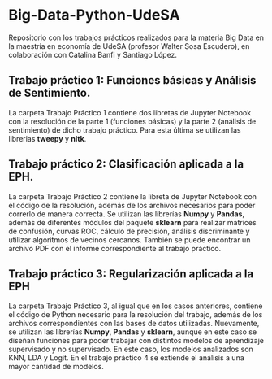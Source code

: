 # Big-Data-Python-UdeSA

Repositorio con los trabajos prácticos realizados para la materia Big Data en la maestría en economía de UdeSA (profesor Walter Sosa Escudero), en colaboración con Catalina Banfi y Santiago López. 

## Trabajo práctico 1: Funciones básicas y Análisis de Sentimiento.

La carpeta Trabajo Práctico 1 contiene dos libretas de Jupyter Notebook con la resolución de la parte 1 (funciones básicas) y la parte 2 (análisis de sentimiento) de dicho trabajo práctico. Para esta última se utilizan las librerias **tweepy** y **nltk**. 

## Trabajo práctico 2: Clasificación aplicada a la EPH.

La carpeta Trabajo Práctico 2 contiene la libreta de Jupyter Notebook con el código de la resolución, además de los archivos necesarios para poder correrlo de manera correcta. 
Se utilizan las librerías **Numpy** y **Pandas**, además de diferentes módulos del paquete **sklearn** para realizar matrices de confusión, curvas ROC, cálculo de precisión, análisis discriminante y utilizar algoritmos de vecinos cercanos. También se puede encontrar un archivo PDF con el informe correspondiente al trabajo práctico.

## Trabajo práctico 3: Regularización aplicada a la EPH

La carpeta Trabajo Práctico 3, al igual que en los casos anteriores, contiene el código de Python necesario para la resolución del trabajo, además de los archivos correspondientes con las bases de datos utilizadas. 
Nuevamente, se utilizan las librerías **Numpy**, **Pandas** y **sklearn**, aunque en este caso se diseñan funciones para poder trabajar con distintos modelos de aprendizaje supervisado y no supervisado. En este caso, los modelos analizados son KNN, LDA y Logit. En el trabajo práctico 4 se extiende el análisis a una mayor cantidad de modelos.
